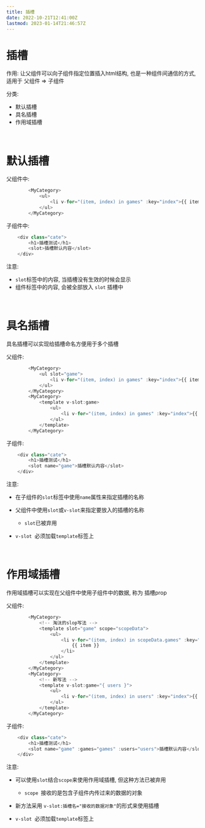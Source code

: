 ```yaml
---
title: 插槽
date: 2022-10-21T12:41:00Z
lastmod: 2023-01-14T21:46:57Z
---
```


# 插槽

作用: 让父组件可以向子组件指定位置插入html结构, 也是一种组件间通信的方式, 适用于 父组件 => 子组件

分类:

* 默认插槽
* 具名插槽
* 作用域插槽

‍

# 默认插槽

父组件中: 

```js
        <MyCategory>
            <ul>
                <li v-for="(item, index) in games" :key="index">{{ item }}</li>
            </ul>
        </MyCategory>
```

子组件中:

```js
    <div class="cate">
        <h1>插槽测试</h1>
        <slot>插槽默认内容</slot>
    </div>
```

注意: 

* `slot`​标签中的内容, 当插槽没有生效的时候会显示
* 组件标签中的内容, 会被全部放入 `slot`​ 插槽中

‍

# 具名插槽

具名插槽可以实现给插槽命名方便用于多个插槽

父组件: 

```js
        <MyCategory>
            <ul slot="game">
                <li v-for="(item, index) in games" :key="index">{{ item }}</li>
            </ul>
        </MyCategory>
        <MyCategory>
            <template v-slot:game>
                <ul>
                    <li v-for="(item, index) in games" :key="index">{{ item }}</li>
                </ul>
            </template>
        </MyCategory>
```

子组件:

```js
    <div class="cate">
        <h1>插槽测试</h1>
        <slot name="game">插槽默认内容</slot>
    </div>
```

注意:

* 在子组件的`slot`​标签中使用`name`​属性来指定插槽的名称
* 父组件中使用`slot`​或`v-slot`​来指定要放入的插槽的名称

  * ​`slot`​已被弃用
* ​`v-slot ​`​必须加载`template`​标签上

‍

# 作用域插槽

作用域插槽可以实现在父组件中使用子组件中的数据, 称为 插槽prop

父组件: 

```js
        <MyCategory>
            <!-- 淘汰的slop写法 -->
            <template slot="game" scope="scopeData">
                <ul>
                    <li v-for="(item, index) in scopeData.games" :key="index">
                        {{ item }}
                    </li>
                </ul>
            </template>
        </MyCategory>
        <MyCategory>
            <!-- 新写法 -->
            <template v-slot:game="{ users }">
                <ul>
                    <li v-for="(item, index) in users" :key="index">{{ item }}</li>
                </ul>
            </template>
        </MyCategory>
```

子组件:

```js
    <div class="cate">
        <h1>插槽测试</h1>
        <slot name="game" :games="games" :users="users">插槽默认内容</slot>
    </div>
```

注意:

* 可以使用`slot`​结合`scope`​来使用作用域插槽, 但这种方法已被弃用

  * ​`scope ​`​接收的是包含子组件内传过来的数据的对象
* 新方法采用 `v-slot:插槽名="接收的数据对象"`​的形式来使用插槽
* ​`v-slot ​`​必须加载`template`​标签上

‍
